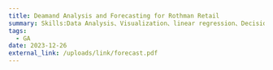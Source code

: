```yaml
---
title: Deamand Analysis and Forecasting for Rothman Retail
summary: Skills:Data Analysis、Visualization、linear regression、Decision Tree、Radom Forest、XG Boost
tags:
  - GA
date: 2023-12-26
external_link: /uploads/link/forecast.pdf
---
```

